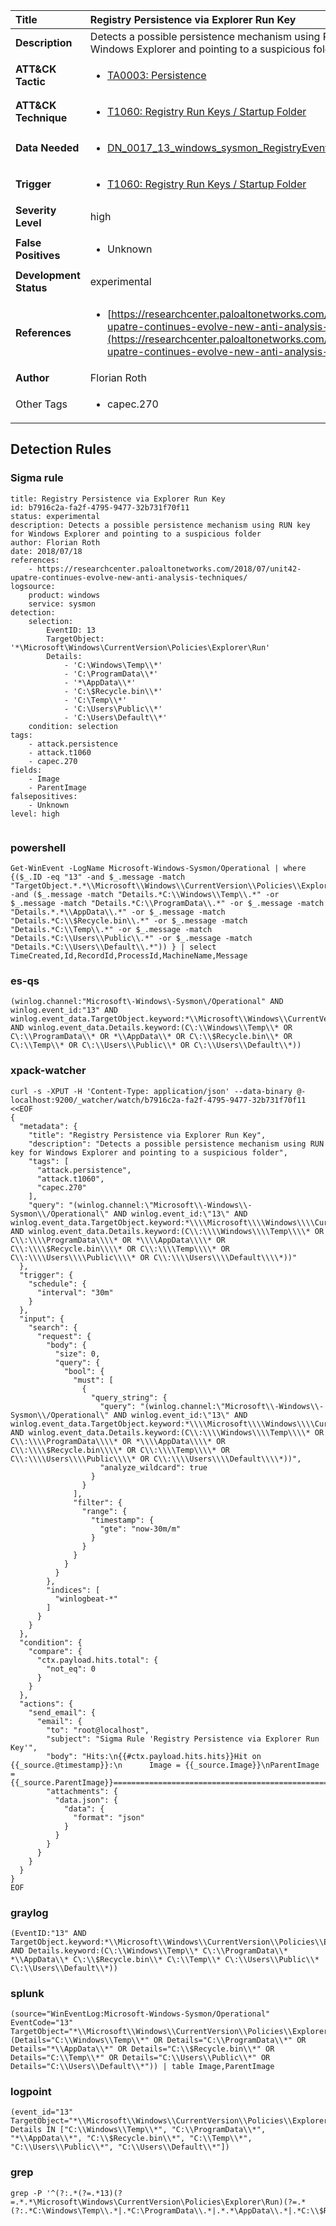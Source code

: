 | Title                    | Registry Persistence via Explorer Run Key       |
|:-------------------------|:------------------|
| **Description**          | Detects a possible persistence mechanism using RUN key for Windows Explorer and pointing to a suspicious folder |
| **ATT&amp;CK Tactic**    |  <ul><li>[TA0003: Persistence](https://attack.mitre.org/tactics/TA0003)</li></ul>  |
| **ATT&amp;CK Technique** | <ul><li>[T1060: Registry Run Keys / Startup Folder](https://attack.mitre.org/techniques/T1060)</li></ul>  |
| **Data Needed**          | <ul><li>[DN_0017_13_windows_sysmon_RegistryEvent](../Data_Needed/DN_0017_13_windows_sysmon_RegistryEvent.md)</li></ul>  |
| **Trigger**              | <ul><li>[T1060: Registry Run Keys / Startup Folder](../Triggers/T1060.md)</li></ul>  |
| **Severity Level**       | high |
| **False Positives**      | <ul><li>Unknown</li></ul>  |
| **Development Status**   | experimental |
| **References**           | <ul><li>[https://researchcenter.paloaltonetworks.com/2018/07/unit42-upatre-continues-evolve-new-anti-analysis-techniques/](https://researchcenter.paloaltonetworks.com/2018/07/unit42-upatre-continues-evolve-new-anti-analysis-techniques/)</li></ul>  |
| **Author**               | Florian Roth |
| Other Tags           | <ul><li>capec.270</li></ul> | 

## Detection Rules

### Sigma rule

```
title: Registry Persistence via Explorer Run Key
id: b7916c2a-fa2f-4795-9477-32b731f70f11
status: experimental
description: Detects a possible persistence mechanism using RUN key for Windows Explorer and pointing to a suspicious folder
author: Florian Roth
date: 2018/07/18
references:
    - https://researchcenter.paloaltonetworks.com/2018/07/unit42-upatre-continues-evolve-new-anti-analysis-techniques/
logsource:
    product: windows
    service: sysmon
detection:
    selection:
        EventID: 13
        TargetObject: '*\Microsoft\Windows\CurrentVersion\Policies\Explorer\Run'
        Details: 
            - 'C:\Windows\Temp\\*'
            - 'C:\ProgramData\\*'
            - '*\AppData\\*'
            - 'C:\$Recycle.bin\\*'
            - 'C:\Temp\\*'
            - 'C:\Users\Public\\*'
            - 'C:\Users\Default\\*'
    condition: selection
tags:
    - attack.persistence
    - attack.t1060
    - capec.270
fields:
    - Image
    - ParentImage
falsepositives:
    - Unknown
level: high


```





### powershell
    
```
Get-WinEvent -LogName Microsoft-Windows-Sysmon/Operational | where {($_.ID -eq "13" -and $_.message -match "TargetObject.*.*\\Microsoft\\Windows\\CurrentVersion\\Policies\\Explorer\\Run" -and ($_.message -match "Details.*C:\\Windows\\Temp\\.*" -or $_.message -match "Details.*C:\\ProgramData\\.*" -or $_.message -match "Details.*.*\\AppData\\.*" -or $_.message -match "Details.*C:\\$Recycle.bin\\.*" -or $_.message -match "Details.*C:\\Temp\\.*" -or $_.message -match "Details.*C:\\Users\\Public\\.*" -or $_.message -match "Details.*C:\\Users\\Default\\.*")) } | select TimeCreated,Id,RecordId,ProcessId,MachineName,Message
```


### es-qs
    
```
(winlog.channel:"Microsoft\-Windows\-Sysmon\/Operational" AND winlog.event_id:"13" AND winlog.event_data.TargetObject.keyword:*\\Microsoft\\Windows\\CurrentVersion\\Policies\\Explorer\\Run AND winlog.event_data.Details.keyword:(C\:\\Windows\\Temp\\* OR C\:\\ProgramData\\* OR *\\AppData\\* OR C\:\\$Recycle.bin\\* OR C\:\\Temp\\* OR C\:\\Users\\Public\\* OR C\:\\Users\\Default\\*))
```


### xpack-watcher
    
```
curl -s -XPUT -H 'Content-Type: application/json' --data-binary @- localhost:9200/_watcher/watch/b7916c2a-fa2f-4795-9477-32b731f70f11 <<EOF
{
  "metadata": {
    "title": "Registry Persistence via Explorer Run Key",
    "description": "Detects a possible persistence mechanism using RUN key for Windows Explorer and pointing to a suspicious folder",
    "tags": [
      "attack.persistence",
      "attack.t1060",
      "capec.270"
    ],
    "query": "(winlog.channel:\"Microsoft\\-Windows\\-Sysmon\\/Operational\" AND winlog.event_id:\"13\" AND winlog.event_data.TargetObject.keyword:*\\\\Microsoft\\\\Windows\\\\CurrentVersion\\\\Policies\\\\Explorer\\\\Run AND winlog.event_data.Details.keyword:(C\\:\\\\Windows\\\\Temp\\\\* OR C\\:\\\\ProgramData\\\\* OR *\\\\AppData\\\\* OR C\\:\\\\$Recycle.bin\\\\* OR C\\:\\\\Temp\\\\* OR C\\:\\\\Users\\\\Public\\\\* OR C\\:\\\\Users\\\\Default\\\\*))"
  },
  "trigger": {
    "schedule": {
      "interval": "30m"
    }
  },
  "input": {
    "search": {
      "request": {
        "body": {
          "size": 0,
          "query": {
            "bool": {
              "must": [
                {
                  "query_string": {
                    "query": "(winlog.channel:\"Microsoft\\-Windows\\-Sysmon\\/Operational\" AND winlog.event_id:\"13\" AND winlog.event_data.TargetObject.keyword:*\\\\Microsoft\\\\Windows\\\\CurrentVersion\\\\Policies\\\\Explorer\\\\Run AND winlog.event_data.Details.keyword:(C\\:\\\\Windows\\\\Temp\\\\* OR C\\:\\\\ProgramData\\\\* OR *\\\\AppData\\\\* OR C\\:\\\\$Recycle.bin\\\\* OR C\\:\\\\Temp\\\\* OR C\\:\\\\Users\\\\Public\\\\* OR C\\:\\\\Users\\\\Default\\\\*))",
                    "analyze_wildcard": true
                  }
                }
              ],
              "filter": {
                "range": {
                  "timestamp": {
                    "gte": "now-30m/m"
                  }
                }
              }
            }
          }
        },
        "indices": [
          "winlogbeat-*"
        ]
      }
    }
  },
  "condition": {
    "compare": {
      "ctx.payload.hits.total": {
        "not_eq": 0
      }
    }
  },
  "actions": {
    "send_email": {
      "email": {
        "to": "root@localhost",
        "subject": "Sigma Rule 'Registry Persistence via Explorer Run Key'",
        "body": "Hits:\n{{#ctx.payload.hits.hits}}Hit on {{_source.@timestamp}}:\n      Image = {{_source.Image}}\nParentImage = {{_source.ParentImage}}================================================================================\n{{/ctx.payload.hits.hits}}",
        "attachments": {
          "data.json": {
            "data": {
              "format": "json"
            }
          }
        }
      }
    }
  }
}
EOF

```


### graylog
    
```
(EventID:"13" AND TargetObject.keyword:*\\Microsoft\\Windows\\CurrentVersion\\Policies\\Explorer\\Run AND Details.keyword:(C\:\\Windows\\Temp\\* C\:\\ProgramData\\* *\\AppData\\* C\:\\$Recycle.bin\\* C\:\\Temp\\* C\:\\Users\\Public\\* C\:\\Users\\Default\\*))
```


### splunk
    
```
(source="WinEventLog:Microsoft-Windows-Sysmon/Operational" EventCode="13" TargetObject="*\\Microsoft\\Windows\\CurrentVersion\\Policies\\Explorer\\Run" (Details="C:\\Windows\\Temp\\*" OR Details="C:\\ProgramData\\*" OR Details="*\\AppData\\*" OR Details="C:\\$Recycle.bin\\*" OR Details="C:\\Temp\\*" OR Details="C:\\Users\\Public\\*" OR Details="C:\\Users\\Default\\*")) | table Image,ParentImage
```


### logpoint
    
```
(event_id="13" TargetObject="*\\Microsoft\\Windows\\CurrentVersion\\Policies\\Explorer\\Run" Details IN ["C:\\Windows\\Temp\\*", "C:\\ProgramData\\*", "*\\AppData\\*", "C:\\$Recycle.bin\\*", "C:\\Temp\\*", "C:\\Users\\Public\\*", "C:\\Users\\Default\\*"])
```


### grep
    
```
grep -P '^(?:.*(?=.*13)(?=.*.*\Microsoft\Windows\CurrentVersion\Policies\Explorer\Run)(?=.*(?:.*C:\Windows\Temp\\.*|.*C:\ProgramData\\.*|.*.*\AppData\\.*|.*C:\\$Recycle\.bin\\.*|.*C:\Temp\\.*|.*C:\Users\Public\\.*|.*C:\Users\Default\\.*)))'
```



